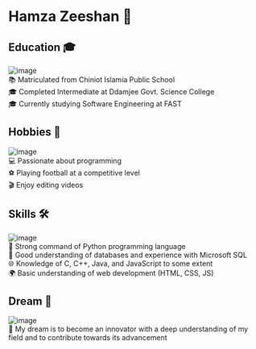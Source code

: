 # Hamza Zeeshan 🌟

## Education 🎓
![image](https://github.com/user-attachments/assets/411af2f9-248f-400a-90b3-e19ea575ee15)\
📚 Matriculated from Chiniot Islamia Public School\
🎓 Completed Intermediate at Ddamjee Govt. Science College\
🎓 Currently studying Software Engineering at FAST

## Hobbies 🎨
![image](https://github.com/user-attachments/assets/aefee22e-1a9f-47a5-9bda-5608c5f28928)\
💻 Passionate about programming\
⚽ Playing football at a competitive level\
🎬 Enjoy editing videos

## Skills 🛠️
![image](https://github.com/user-attachments/assets/1109f19a-eaec-4e8d-bee9-ceb1be4be1d0)\
🐍 Strong command of Python programming language\
💾 Good understanding of databases and experience with Microsoft SQL\
🌐 Knowledge of C, C++, Java, and JavaScript to some extent\
🌍 Basic understanding of web development (HTML, CSS, JS)

## Dream 🌠
![image](https://github.com/user-attachments/assets/b25a0299-c9cd-424f-9109-9f999d30decd)\
🚀 My dream is to become an innovator with a deep understanding of my field and to contribute towards its advancement
